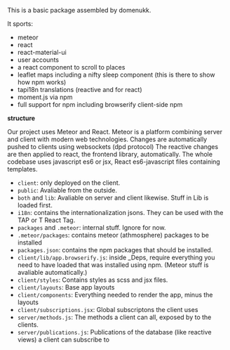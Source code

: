 This is a basic package assembled by domenukk.

It sports:
* meteor
* react
* react-material-ui
* user accounts
* a react component to scroll to places
* leaflet maps including a nifty sleep component (this is there to show how npm works)
* tapi18n translations (reactive and for react)
* moment.js via npm
* full support for npm including browserify client-side npm

__structure__

Our project uses Meteor and React.
Meteor is a platform combining server and client with modern web technologies.
Changes are automatically pushed to clients using websockets (dpd protocol)
The reactive changes are then applied to react, the frontend library, automatically.
The whole codebase uses javascript es6 or jsx, React es6-javascript files containing templates.

* `client`: only deployed on the client.
* `public`: Avaliable from the outside.
* `both` and `lib`: Avaliable on server and client likewise. Stuff in Lib is loaded first.
* `i18n`: contains the internationalization jsons. They can be used with the TAP or T React Tag.
* `packages` and `.meteor`: internal stuff. Ignore for now.
* `.meteor/packages`: contains meteor (athmosphere) packages to be installed
* `packages.json`: contains the npm packages that should be installed. 
* `client/lib/app.browserify.js`: inside _Deps, require everything you need to have loaded that was installed using npm. (Meteor stuff is avaliable automatically.)
* `client/styles`: Contains styles as scss and jsx files.
* `client/layouts`: Base app layouts
* `client/components`: Everything needed to render the app, minus the layouts
* `client/subscriptions.jsx`: Global subscriptons the client uses
* `server/methods.js`: The methods a client can all, exposed by to the clients.
* `server/publications.js`: Publications of the database (like reactive views) a client can subscribe to